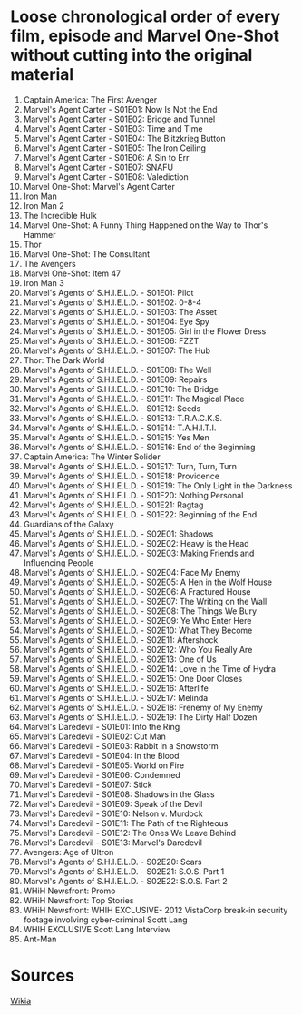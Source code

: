 # Loose chronological order of every film, episode and Marvel One-Shot without cutting into the original material

1. Captain America: The First Avenger
1. Marvel's Agent Carter - S01E01: Now Is Not the End
1. Marvel's Agent Carter - S01E02: Bridge and Tunnel
1. Marvel's Agent Carter - S01E03: Time and Time
1. Marvel's Agent Carter - S01E04: The Blitzkrieg Button
1. Marvel's Agent Carter - S01E05: The Iron Ceiling
1. Marvel's Agent Carter - S01E06: A Sin to Err
1. Marvel's Agent Carter - S01E07: SNAFU
1. Marvel's Agent Carter - S01E08: Valediction
1. Marvel One-Shot: Marvel's Agent Carter
1. Iron Man
1. Iron Man 2
1. The Incredible Hulk
1. Marvel One-Shot: A Funny Thing Happened on the Way to Thor's Hammer
1. Thor
1. Marvel One-Shot: The Consultant
1. The Avengers
1. Marvel One-Shot: Item 47
1. Iron Man 3
1. Marvel's Agents of S.H.I.E.L.D. - S01E01: Pilot
1. Marvel's Agents of S.H.I.E.L.D. - S01E02: 0-8-4
1. Marvel's Agents of S.H.I.E.L.D. - S01E03: The Asset
1. Marvel's Agents of S.H.I.E.L.D. - S01E04: Eye Spy
1. Marvel's Agents of S.H.I.E.L.D. - S01E05: Girl in the Flower Dress
1. Marvel's Agents of S.H.I.E.L.D. - S01E06: FZZT
1. Marvel's Agents of S.H.I.E.L.D. - S01E07: The Hub
1. Thor: The Dark World
1. Marvel's Agents of S.H.I.E.L.D. - S01E08: The Well
1. Marvel's Agents of S.H.I.E.L.D. - S01E09: Repairs
1. Marvel's Agents of S.H.I.E.L.D. - S01E10: The Bridge
1. Marvel's Agents of S.H.I.E.L.D. - S01E11: The Magical Place
1. Marvel's Agents of S.H.I.E.L.D. - S01E12: Seeds
1. Marvel's Agents of S.H.I.E.L.D. - S01E13: T.R.A.C.K.S.
1. Marvel's Agents of S.H.I.E.L.D. - S01E14: T.A.H.I.T.I.
1. Marvel's Agents of S.H.I.E.L.D. - S01E15: Yes Men
1. Marvel's Agents of S.H.I.E.L.D. - S01E16: End of the Beginning
1. Captain America: The Winter Solider
1. Marvel's Agents of S.H.I.E.L.D. - S01E17: Turn, Turn, Turn
1. Marvel's Agents of S.H.I.E.L.D. - S01E18: Providence
1. Marvel's Agents of S.H.I.E.L.D. - S01E19: The Only Light in the Darkness
1. Marvel's Agents of S.H.I.E.L.D. - S01E20: Nothing Personal
1. Marvel's Agents of S.H.I.E.L.D. - S01E21: Ragtag
1. Marvel's Agents of S.H.I.E.L.D. - S01E22: Beginning of the End
1. Guardians of the Galaxy
1. Marvel's Agents of S.H.I.E.L.D. - S02E01: Shadows
1. Marvel's Agents of S.H.I.E.L.D. - S02E02: Heavy is the Head
1. Marvel's Agents of S.H.I.E.L.D. - S02E03: Making Friends and Influencing People
1. Marvel's Agents of S.H.I.E.L.D. - S02E04: Face My Enemy
1. Marvel's Agents of S.H.I.E.L.D. - S02E05: A Hen in the Wolf House
1. Marvel's Agents of S.H.I.E.L.D. - S02E06: A Fractured House
1. Marvel's Agents of S.H.I.E.L.D. - S02E07: The Writing on the Wall
1. Marvel's Agents of S.H.I.E.L.D. - S02E08: The Things We Bury
1. Marvel's Agents of S.H.I.E.L.D. - S02E09: Ye Who Enter Here
1. Marvel's Agents of S.H.I.E.L.D. - S02E10: What They Become
1. Marvel's Agents of S.H.I.E.L.D. - S02E11: Aftershock
1. Marvel's Agents of S.H.I.E.L.D. - S02E12: Who You Really Are
1. Marvel's Agents of S.H.I.E.L.D. - S02E13: One of Us
1. Marvel's Agents of S.H.I.E.L.D. - S02E14: Love in the Time of Hydra
1. Marvel's Agents of S.H.I.E.L.D. - S02E15: One Door Closes
1. Marvel's Agents of S.H.I.E.L.D. - S02E16: Afterlife
1. Marvel's Agents of S.H.I.E.L.D. - S02E17: Melinda
1. Marvel's Agents of S.H.I.E.L.D. - S02E18: Frenemy of My Enemy
1. Marvel's Agents of S.H.I.E.L.D. - S02E19: The Dirty Half Dozen
1. Marvel's Daredevil - S01E01: Into the Ring
1. Marvel's Daredevil - S01E02: Cut Man
1. Marvel's Daredevil - S01E03: Rabbit in a Snowstorm
1. Marvel's Daredevil - S01E04: In the Blood
1. Marvel's Daredevil - S01E05: World on Fire
1. Marvel's Daredevil - S01E06: Condemned
1. Marvel's Daredevil - S01E07: Stick
1. Marvel's Daredevil - S01E08: Shadows in the Glass
1. Marvel's Daredevil - S01E09: Speak of the Devil
1. Marvel's Daredevil - S01E10: Nelson v. Murdock
1. Marvel's Daredevil - S01E11: The Path of the Righteous
1. Marvel's Daredevil - S01E12: The Ones We Leave Behind
1. Marvel's Daredevil - S01E13: Marvel's Daredevil
1. Avengers: Age of Ultron
1. Marvel's Agents of S.H.I.E.L.D. - S02E20: Scars
1. Marvel's Agents of S.H.I.E.L.D. - S02E21: S.O.S. Part 1
1. Marvel's Agents of S.H.I.E.L.D. - S02E22: S.O.S. Part 2
1. WHiH Newsfront: Promo
1. WHiH Newsfront: Top Stories
1. WHiH Newsfront: WHIH EXCLUSIVE- 2012 VistaCorp break-in security footage involving cyber-criminal Scott Lang
1. WHIH EXCLUSIVE Scott Lang Interview
1. Ant-Man

# Sources
[Wikia](http://marvelcinematicuniverse.wikia.com/wiki/Timeline)